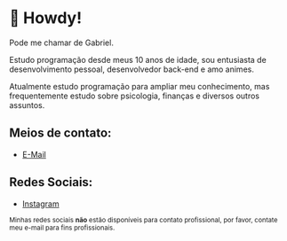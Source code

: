 # 📄 Howdy!

Pode me chamar de Gabriel.

Estudo programação desde meus 10 anos de idade, sou entusiasta de desenvolvimento pessoal, desenvolvedor back-end e amo animes.

Atualmente estudo programação para ampliar meu conhecimento, mas frequentemente estudo sobre psicologia, finanças e diversos outros assuntos. 

## Meios de contato:
- [E-Mail](mailto:nozkel@proton.me)

## Redes Sociais:
- [Instagram](https://instagram.com/nozzkel)

<sup>Minhas redes sociais **não** estão disponíveis para contato profissional, por favor, contate meu e-mail para fins profissionais.<sup>
